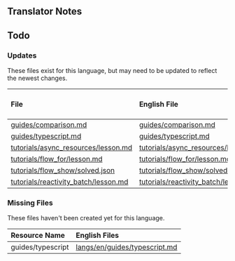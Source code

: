 
## Translator Notes

## Todo

### Updates  
These files exist for this language, but may need to be updated to reflect the newest changes.  
<!--MM:START (UPDATED:lang=ko-kr) -->
| File                                                                                                                                     | English File                                                                                                                          | Last Updated (EN)                                                                                   | Last Updated (KO-KR)                                                                               |
| :--------------------------------------------------------------------------------------------------------------------------------------- | :------------------------------------------------------------------------------------------------------------------------------------ | :-------------------------------------------------------------------------------------------------- | :------------------------------------------------------------------------------------------------- |
| [guides/comparison.md](https://github.com/solidjs/solid-docs/tree/main/langs/ko-kr/guides/comparison.md)                                 | [guides/comparison.md](https://github.com/solidjs/solid-docs/tree/main/langs/en/guides/comparison.md)                                 | [9/10/2022](https://github.com/solidjs/solid-docs/commit/97f41fa02a81dd8ce917b8c5b5f592dde0b07dd1)  | [9/7/2022](https://github.com/solidjs/solid-docs/commit/7a0656c409728d26f791ad1e30648171963a5316)  |
| [guides/typescript.md](https://github.com/solidjs/solid-docs/tree/main/langs/ko-kr/guides/typescript.md)                                 | [guides/typescript.md](https://github.com/solidjs/solid-docs/tree/main/langs/en/guides/typescript.md)                                 | [9/10/2022](https://github.com/solidjs/solid-docs/commit/97f41fa02a81dd8ce917b8c5b5f592dde0b07dd1)  | [9/7/2022](https://github.com/solidjs/solid-docs/commit/7a0656c409728d26f791ad1e30648171963a5316)  |
| [tutorials/async_resources/lesson.md](https://github.com/solidjs/solid-docs/tree/main/langs/ko-kr/tutorials/async_resources/lesson.md)   | [tutorials/async_resources/lesson.md](https://github.com/solidjs/solid-docs/tree/main/langs/en/tutorials/async_resources/lesson.md)   | [10/30/2022](https://github.com/solidjs/solid-docs/commit/df4b4f089f2bb404dcf0815ab3fe65c69ace8c4e) | [5/25/2022](https://github.com/solidjs/solid-docs/commit/5e19160028a8f26c68fd43e943711696b4f30e0c) |
| [tutorials/flow_for/lesson.md](https://github.com/solidjs/solid-docs/tree/main/langs/ko-kr/tutorials/flow_for/lesson.md)                 | [tutorials/flow_for/lesson.md](https://github.com/solidjs/solid-docs/tree/main/langs/en/tutorials/flow_for/lesson.md)                 | [5/7/2022](https://github.com/solidjs/solid-docs/commit/fcb19d8a5d1cb6d494f52237fdce72d5fab522ca)   | [3/9/2022](https://github.com/solidjs/solid-docs/commit/512c05f719855211be498125e74e8019cc5ba130)  |
| [tutorials/flow_show/solved.json](https://github.com/solidjs/solid-docs/tree/main/langs/ko-kr/tutorials/flow_show/solved.json)           | [tutorials/flow_show/solved.json](https://github.com/solidjs/solid-docs/tree/main/langs/en/tutorials/flow_show/solved.json)           | [2/20/2022](https://github.com/solidjs/solid-docs/commit/9af62b862bf06ae15e5d84200a01befac4aab5f3)  | [1/17/2022](https://github.com/solidjs/solid-docs/commit/51a733ad99a552bc379d864a98460861a05771c9) |
| [tutorials/reactivity_batch/lesson.md](https://github.com/solidjs/solid-docs/tree/main/langs/ko-kr/tutorials/reactivity_batch/lesson.md) | [tutorials/reactivity_batch/lesson.md](https://github.com/solidjs/solid-docs/tree/main/langs/en/tutorials/reactivity_batch/lesson.md) | [9/10/2022](https://github.com/solidjs/solid-docs/commit/97f41fa02a81dd8ce917b8c5b5f592dde0b07dd1)  | [5/25/2022](https://github.com/solidjs/solid-docs/commit/5e19160028a8f26c68fd43e943711696b4f30e0c) |

<!--MM:END-->
### Missing Files  
These files haven't been created yet for this language.  
<!--MM:START (CREATED:lang=ko-kr) -->
| Resource Name     | English Files                                                                                                  |
| :---------------- | :------------------------------------------------------------------------------------------------------------- |
| guides/typescript | [langs/en/guides/typescript.md](https://github.com/solidjs/solid-docs/tree/main/langs/en/guides/typescript.md) |
<!--MM:END-->
        